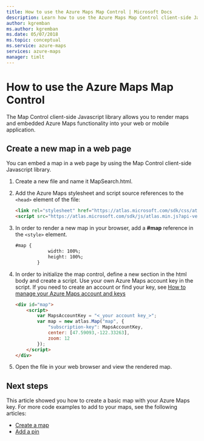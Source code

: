 ```yaml
---
title: How to use the Azure Maps Map Control | Microsoft Docs 
description: Learn how to use the Azure Maps Map Control client-side Javascript library.
author: kgremban
ms.author: kgremban
ms.date: 05/07/2018
ms.topic: conceptual
ms.service: azure-maps
services: azure-maps
manager: timlt
---
```


# How to use the Azure Maps Map Control
The Map Control client-side Javascript library allows you to render maps and embedded Azure Maps functionality into your web or mobile application. 

## Create a new map in a web page

You can embed a map in a web page by using the Map Control client-side Javascript library.

1. Create a new file and name it MapSearch.html.

2. Add the Azure Maps stylesheet and script source references to the `<head>` element of the file:

    ```html
    <link rel="stylesheet" href="https://atlas.microsoft.com/sdk/css/atlas.min.css?api-version=1.0" type="text/css" />
    <script src="https://atlas.microsoft.com/sdk/js/atlas.min.js?api-version=1.0"></script>
    ```
    
3. In order to render a new map in your browser, add a **#map** reference in the `<style>` element.

    ```html
    #map {
                width: 100%;
                height: 100%;
            }
    ``` 
    
4. In order to initialize the map control, define a new section in the html body and create a script. Use your own Azure Maps account key in the script. If you need to create an account or find your key, see [How to manage your Azure Maps account and keys](how-to-manage-account-keys.md)

    ```html
    <div id="map">
        <script>
            var MapsAccountKey = "<_your account key_>";
            var map = new atlas.Map("map", {
                "subscription-key": MapsAccountKey,
                center: [47.59093,-122.33263],
                zoom: 12
            });
        </script>
    </div>
    ```
    
5. Open the file in your web browser and view the rendered map.

## Next steps

This article showed you how to create a basic map with your Azure Maps key. For more code examples to add to your maps, see the following articles: 

* [Create a map](map-create.md)
* [Add a pin](map-add-pin.md)